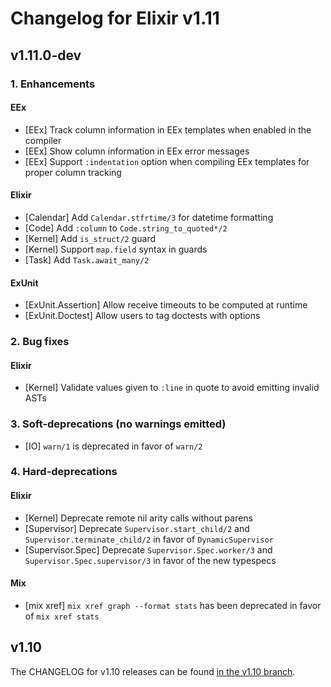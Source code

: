 # Changelog for Elixir v1.11

## v1.11.0-dev

### 1. Enhancements

#### EEx

  * [EEx] Track column information in EEx templates when enabled in the compiler
  * [EEx] Show column information in EEx error messages
  * [EEx] Support `:indentation` option when compiling EEx templates for proper column tracking

#### Elixir

  * [Calendar] Add `Calendar.stfrtime/3` for datetime formatting
  * [Code] Add `:column` to `Code.string_to_quoted*/2`
  * [Kernel] Add `is_struct/2` guard
  * [Kernel] Support `map.field` syntax in guards
  * [Task] Add `Task.await_many/2`

#### ExUnit

  * [ExUnit.Assertion] Allow receive timeouts to be computed at runtime
  * [ExUnit.Doctest] Allow users to tag doctests with options

### 2. Bug fixes

#### Elixir

  * [Kernel] Validate values given to `:line` in quote to avoid emitting invalid ASTs

### 3. Soft-deprecations (no warnings emitted)

  * [IO] `warn/1` is deprecated in favor of `warn/2`

### 4. Hard-deprecations

#### Elixir

  * [Kernel] Deprecate remote nil arity calls without parens
  * [Supervisor] Deprecate `Supervisor.start_child/2` and `Supervisor.terminate_child/2` in favor of `DynamicSupervisor`
  * [Supervisor.Spec] Deprecate `Supervisor.Spec.worker/3` and `Supervisor.Spec.supervisor/3` in favor of the new typespecs

#### Mix

  * [mix xref] `mix xref graph --format stats` has been deprecated in favor of `mix xref stats`

## v1.10

The CHANGELOG for v1.10 releases can be found [in the v1.10 branch](https://github.com/elixir-lang/elixir/blob/v1.10/CHANGELOG.md).
